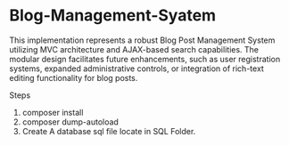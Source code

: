 # Blog-Management-Syatem
This implementation represents a robust Blog Post Management System utilizing MVC architecture and AJAX-based search capabilities. The modular design facilitates future enhancements, such as user registration systems, expanded administrative controls, or integration of rich-text editing functionality for blog posts.

Steps

1) composer install
2) composer dump-autoload
3) Create A database sql file locate in SQL Folder.
